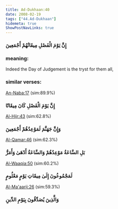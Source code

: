 ```yaml
---
title: Ad-Dukhaan:40
date: 2008-02-19
tags: ["44.Ad-Dukhaan"]
hidemeta: true 
ShowPostNavLinks: true 
---
```

### إِنَّ يَوْمَ الْفَصْلِ مِيقَاتُهُمْ أَجْمَعِينَ
### meaning: 
Indeed the Day of Judgement is the tryst for them all,
### similar verses: 

[An-Naba:17](/78/17) (sim:89.9%)

### إِنَّ يَوْمَ الْفَصْلِ كَانَ مِيقَاتًا

[Al-Hijr:43](/15/43) (sim:62.8%)

### وَإِنَّ جَهَنَّمَ لَمَوْعِدُهُمْ أَجْمَعِينَ

[Al-Qamar:46](/54/46) (sim:62.3%)

### بَلِ السَّاعَةُ مَوْعِدُهُمْ وَالسَّاعَةُ أَدْهَىٰ وَأَمَرُّ

[Al-Waaqia:50](/56/50) (sim:60.2%)

### لَمَجْمُوعُونَ إِلَىٰ مِيقَاتِ يَوْمٍ مَعْلُومٍ

[Al-Ma'aarij:26](/70/26) (sim:59.3%)

### وَالَّذِينَ يُصَدِّقُونَ بِيَوْمِ الدِّينِ
